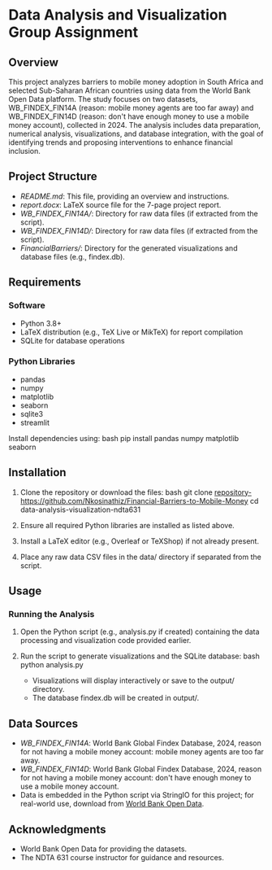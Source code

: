 # Data Analysis and Visualization Group Assignment

## Overview
This project analyzes barriers to mobile money adoption in South Africa and selected Sub-Saharan African countries using data from the World Bank Open Data platform. The study focuses on two datasets, WB_FINDEX_FIN14A (reason: mobile money agents are too far away) and WB_FINDEX_FIN14D (reason: don't have enough money to use a mobile money account), collected in 2024. The analysis includes data preparation, numerical analysis, visualizations, and database integration, with the goal of identifying trends and proposing interventions to enhance financial inclusion.

## Project Structure
- *README.md*: This file, providing an overview and instructions.
- *report.docx*: LaTeX source file for the 7-page project report.
- *WB_FINDEX_FIN14A/*: Directory for raw data files (if extracted from the script).
- *WB_FINDEX_FIN14D/*: Directory for raw data files (if extracted from the script).
- *FinancialBarriers/*: Directory for the generated visualizations and database files (e.g., findex.db).

## Requirements
### Software
- Python 3.8+
- LaTeX distribution (e.g., TeX Live or MikTeX) for report compilation
- SQLite for database operations

### Python Libraries
- pandas
- numpy
- matplotlib
- seaborn
- sqlite3
- streamlit

Install dependencies using:
bash
pip install pandas numpy matplotlib seaborn


## Installation
1. Clone the repository or download the files:
   bash
   git clone <repository-https://github.com/Nkosinathiz/Financial-Barriers-to-Mobile-Money>
   cd data-analysis-visualization-ndta631
   
2. Ensure all required Python libraries are installed as listed above.
3. Install a LaTeX editor (e.g., Overleaf or TeXShop) if not already present.
4. Place any raw data CSV files in the data/ directory if separated from the script.

## Usage
### Running the Analysis
1. Open the Python script (e.g., analysis.py if created) containing the data processing and visualization code provided earlier.
2. Run the script to generate visualizations and the SQLite database:
   bash
   python analysis.py
   
   - Visualizations will display interactively or save to the output/ directory.
   - The database findex.db will be created in output/.


## Data Sources
- *WB_FINDEX_FIN14A*: World Bank Global Findex Database, 2024, reason for not having a mobile money account: mobile money agents are too far away.
- *WB_FINDEX_FIN14D*: World Bank Global Findex Database, 2024, reason for not having a mobile money account: don't have enough money to use a mobile money account.
- Data is embedded in the Python script via StringIO for this project; for real-world use, download from [World Bank Open Data](https://data.worldbank.org/).


## Acknowledgments
- World Bank Open Data for providing the datasets.
- The NDTA 631 course instructor for guidance and resources.
